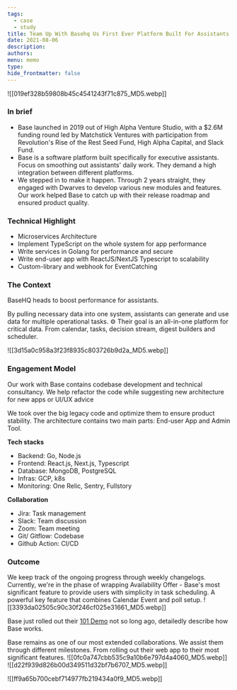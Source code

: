 ```yaml
---
tags:
  - case
  - study
title: Team Up With Basehq Us First Ever Platform Built For Assistants
date: 2021-08-06
description: 
authors: 
menu: memo
type: 
hide_frontmatter: false
---
```


![[019ef328b59808b45c4541243f71c875_MD5.webp]]

### In brief
* Base launched in 2019 out of High Alpha Venture Studio, with a $2.6M funding round led by Matchstick Ventures with participation from Revolution's Rise of the Rest Seed Fund, High Alpha Capital, and Slack Fund.
* Base is a software platform built specifically for executive assistants. Focus on smoothing out assistants' daily work. They demand a high integration between different platforms.
* We stepped in to make it happen. Through 2 years straight, they engaged with Dwarves to develop various new modules and features. Our work helped Base to catch up with their release roadmap and ensured product quality.

### Technical Highlight
* Microservices Architecture
* Implement TypeScript on the whole system for app performance
* Write services in Golang for performance and secure
* Write end-user app with ReactJS/NextJS Typescript to scalability
* Custom-library and webhook for EventCatching

### The Context
BaseHQ heads to boost performance for assistants. 

By pulling necessary data into one system, assistants can generate and use data for multiple operational tasks. 
⚙️ Their goal is an all-in-one platform for critical data. From calendar, tasks, decision stream, digest builders and scheduler. 

![[3d15a0c958a3f23f8935c803726b9d2a_MD5.webp]]

### Engagement Model
Our work with Base contains codebase development and technical consultancy. We help refactor the code while suggesting new architecture for new apps or UI/UX advice

We took over the big legacy code and optimize them to ensure product stability. The architecture contains two main parts: End-user App and Admin Tool. 

**Tech stacks**
* Backend: Go, Node.js
* Frontend: React.js, Next.js, Typescript
* Database: MongoDB, PostgreSQL
* Infras: GCP, k8s
* Monitoring: One Relic, Sentry, Fullstory

**Collaboration**
* Jira: Task management
* Slack: Team discussion
* Zoom: Team meeting
* Git/ Gitflow: Codebase
* Github Action: CI/CD

### Outcome
We keep track of the ongoing progress through weekly changelogs.
Currently, we're in the phase of wrapping Availability Offer - Base's most significant feature to provide users with simplicity in task scheduling. A powerful key feature that combines Calendar Event and poll setup.
![[3393da02505c90c30f246cf025e31661_MD5.webp]]

Base just rolled out their [101 Demo](https://www.linkedin.com/posts/basehq_base-101-demo-get-back-to-the-base-ics-activity-6800435873860120576-G7ZI) not so long ago, detailedly describe how Base works. 

Base remains as one of our most extended collaborations. We assist them through different milestones. From rolling out their web app to their most significant features.
![[0fc0a747cbb535c9a10b6e797d4a4060_MD5.webp]]
![[d22f939d826b00d349511d32bf7b6707_MD5.webp]]

![[ff9a65b700cebf714977fb219434a0f9_MD5.webp]]
